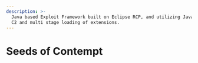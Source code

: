 ```yaml
---
description: >-
  Java based Exploit Framework built on Eclipse RCP, and utilizing Java RMI for
  C2 and multi stage loading of extensions.
---
```


# Seeds of Contempt

